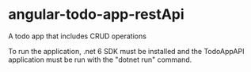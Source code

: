 # angular-todo-app-restApi
 A todo app that includes CRUD operations


To run the application, .net 6 SDK must be installed and the TodoAppAPI application must be run with the "dotnet run" command.

